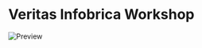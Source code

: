 # Veritas Infobrica Workshop
![Preview](https://www.threesquare.space/edm/2018/veritas/veritas-infoFabrica-workshop/preview.png)
